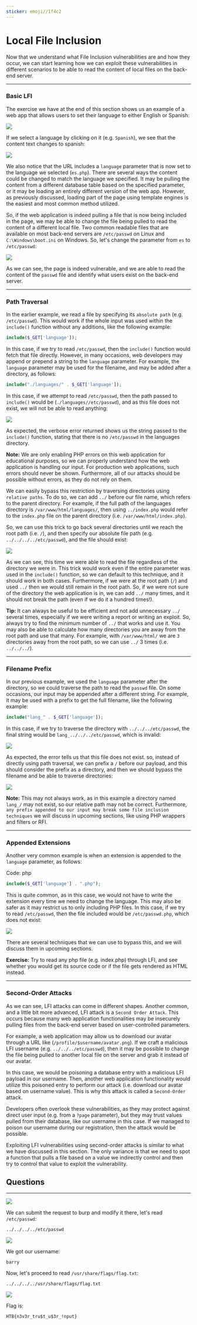 ```yaml
---
sticker: emoji//1f4c2
---
```


# Local File Inclusion

Now that we understand what File Inclusion vulnerabilities are and how they occur, we can start learning how we can exploit these vulnerabilities in different scenarios to be able to read the content of local files on the back-end server.

***

### Basic LFI

The exercise we have at the end of this section shows us an example of a web app that allows users to set their language to either English or Spanish:

&#x20; &#x20;

![](https://academy.hackthebox.com/storage/modules/23/basic_lfi_lang.png)

If we select a language by clicking on it (e.g. `Spanish`), we see that the content text changes to spanish:

&#x20; &#x20;

![](https://academy.hackthebox.com/storage/modules/23/basic_lfi_es.png)

We also notice that the URL includes a `language` parameter that is now set to the language we selected (`es.php`). There are several ways the content could be changed to match the language we specified. It may be pulling the content from a different database table based on the specified parameter, or it may be loading an entirely different version of the web app. However, as previously discussed, loading part of the page using template engines is the easiest and most common method utilized.

So, if the web application is indeed pulling a file that is now being included in the page, we may be able to change the file being pulled to read the content of a different local file. Two common readable files that are available on most back-end servers are `/etc/passwd` on Linux and `C:\Windows\boot.ini` on Windows. So, let's change the parameter from `es` to `/etc/passwd`:

&#x20; &#x20;

![](https://academy.hackthebox.com/storage/modules/23/basic_lfi_lang_passwd.png)

As we can see, the page is indeed vulnerable, and we are able to read the content of the `passwd` file and identify what users exist on the back-end server.

***

### Path Traversal

In the earlier example, we read a file by specifying its `absolute path` (e.g. `/etc/passwd`). This would work if the whole input was used within the `include()` function without any additions, like the following example:

```php
include($_GET['language']);
```

In this case, if we try to read `/etc/passwd`, then the `include()` function would fetch that file directly. However, in many occasions, web developers may append or prepend a string to the `language` parameter. For example, the `language` parameter may be used for the filename, and may be added after a directory, as follows:

```php
include("./languages/" . $_GET['language']);
```

In this case, if we attempt to read `/etc/passwd`, then the path passed to `include()` would be (`./languages//etc/passwd`), and as this file does not exist, we will not be able to read anything:

&#x20; &#x20;

![](https://academy.hackthebox.com/storage/modules/23/traversal_passwd_failed.png)

As expected, the verbose error returned shows us the string passed to the `include()` function, stating that there is no `/etc/passwd` in the languages directory.

**Note:** We are only enabling PHP errors on this web application for educational purposes, so we can properly understand how the web application is handling our input. For production web applications, such errors should never be shown. Furthermore, all of our attacks should be possible without errors, as they do not rely on them.

We can easily bypass this restriction by traversing directories using `relative paths`. To do so, we can add `../` before our file name, which refers to the parent directory. For example, if the full path of the languages directory is `/var/www/html/languages/`, then using `../index.php` would refer to the `index.php` file on the parent directory (i.e. `/var/www/html/index.php`).

So, we can use this trick to go back several directories until we reach the root path (i.e. `/`), and then specify our absolute file path (e.g. `../../../../etc/passwd`), and the file should exist:

&#x20; &#x20;

![](https://academy.hackthebox.com/storage/modules/23/traversal_passwd.png)

As we can see, this time we were able to read the file regardless of the directory we were in. This trick would work even if the entire parameter was used in the `include()` function, so we can default to this technique, and it should work in both cases. Furthermore, if we were at the root path (`/`) and used `../` then we would still remain in the root path. So, if we were not sure of the directory the web application is in, we can add `../` many times, and it should not break the path (even if we do it a hundred times!).

**Tip:** It can always be useful to be efficient and not add unnecessary `../` several times, especially if we were writing a report or writing an exploit. So, always try to find the minimum number of `../` that works and use it. You may also be able to calculate how many directories you are away from the root path and use that many. For example, with `/var/www/html/` we are `3` directories away from the root path, so we can use `../` 3 times (i.e. `../../../`).

***

### Filename Prefix

In our previous example, we used the `language` parameter after the directory, so we could traverse the path to read the `passwd` file. On some occasions, our input may be appended after a different string. For example, it may be used with a prefix to get the full filename, like the following example:

```php
include("lang_" . $_GET['language']);
```

In this case, if we try to traverse the directory with `../../../etc/passwd`, the final string would be `lang_../../../etc/passwd`, which is invalid:

&#x20; &#x20;

![](https://academy.hackthebox.com/storage/modules/23/lfi_another_example1.png)

As expected, the error tells us that this file does not exist. so, instead of directly using path traversal, we can prefix a `/` before our payload, and this should consider the prefix as a directory, and then we should bypass the filename and be able to traverse directories:

&#x20; &#x20;

![](https://academy.hackthebox.com/storage/modules/23/lfi_another_example_passwd1.png)

**Note:** This may not always work, as in this example a directory named `lang_/` may not exist, so our relative path may not be correct. Furthermore, `any prefix appended to our input may break some file inclusion techniques` we will discuss in upcoming sections, like using PHP wrappers and filters or RFI.

***

### Appended Extensions

Another very common example is when an extension is appended to the `language` parameter, as follows:

Code: php

```php
include($_GET['language'] . ".php");
```

This is quite common, as in this case, we would not have to write the extension every time we need to change the language. This may also be safer as it may restrict us to only including PHP files. In this case, if we try to read `/etc/passwd`, then the file included would be `/etc/passwd.php`, which does not exist:

&#x20; &#x20;

![](https://academy.hackthebox.com/storage/modules/23/lfi_extension_failed.png)

There are several techniques that we can use to bypass this, and we will discuss them in upcoming sections.

**Exercise:** Try to read any php file (e.g. index.php) through LFI, and see whether you would get its source code or if the file gets rendered as HTML instead.

***

### Second-Order Attacks

As we can see, LFI attacks can come in different shapes. Another common, and a little bit more advanced, LFI attack is a `Second Order Attack`. This occurs because many web application functionalities may be insecurely pulling files from the back-end server based on user-controlled parameters.

For example, a web application may allow us to download our avatar through a URL like (`/profile/$username/avatar.png`). If we craft a malicious LFI username (e.g. `../../../etc/passwd`), then it may be possible to change the file being pulled to another local file on the server and grab it instead of our avatar.

In this case, we would be poisoning a database entry with a malicious LFI payload in our username. Then, another web application functionality would utilize this poisoned entry to perform our attack (i.e. download our avatar based on username value). This is why this attack is called a `Second-Order` attack.

Developers often overlook these vulnerabilities, as they may protect against direct user input (e.g. from a `?page` parameter), but they may trust values pulled from their database, like our username in this case. If we managed to poison our username during our registration, then the attack would be possible.

Exploiting LFI vulnerabilities using second-order attacks is similar to what we have discussed in this section. The only variance is that we need to spot a function that pulls a file based on a value we indirectly control and then try to control that value to exploit the vulnerability.

## Questions

***

![](gitbook/cybersecurity/images/Pasted%20image%2020250218141645.png)

We can submit the request to burp and modify it there, let's read `/etc/passwd`:

```
../../../../etc/passwd
```

![](gitbook/cybersecurity/images/Pasted%20image%2020250218141916.png)

We got our username:

```
barry
```

Now, let's proceed to read `/usr/share/flags/flag.txt`:

```
../../../../usr/share/flags/flag.txt
```

![](gitbook/cybersecurity/images/Pasted%20image%2020250218142020.png)

Flag is:

```
HTB{n3v3r_tru$t_u$3r_!nput}
```
